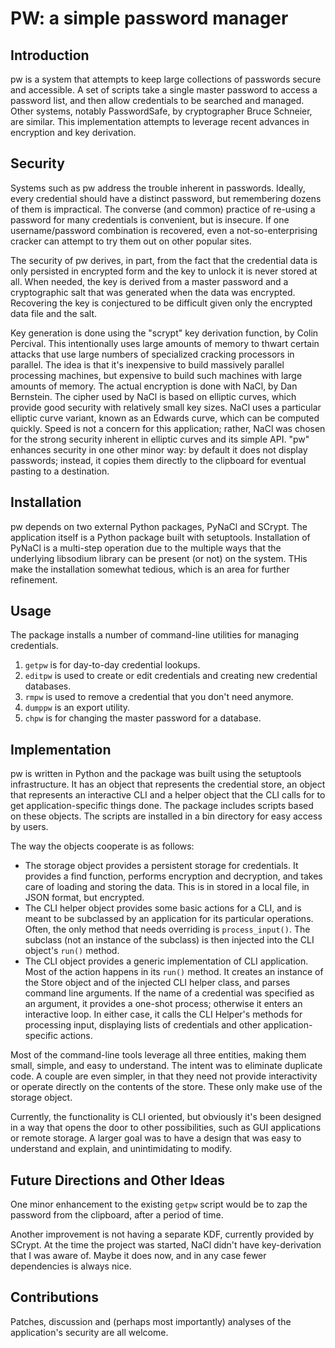 # PW: a simple password manager

## Introduction
pw is a system that attempts to keep large collections of passwords secure and accessible. A set of scripts take a single master password to access a password list, and then allow credentials to be searched and managed. Other systems, notably PasswordSafe, by cryptographer Bruce Schneier, are similar. This implementation attempts to leverage recent advances in encryption and key derivation.

## Security
Systems such as pw address the trouble inherent in passwords. Ideally, every credential should have a distinct password, but remembering dozens of them is impractical. The converse (and common) practice of re-using a password for many credentials is convenient, but is insecure. If one username/password combination is recovered, even a not-so-enterprising cracker can attempt to try them out on other popular sites.

The security of pw derives, in part, from the fact that the credential data is only persisted in encrypted form and the key to unlock it is never stored at all. When needed, the key is derived from a master password and a cryptographic salt that was generated when the data was encrypted. Recovering the key is conjectured to be difficult given only the encrypted data file and the salt.

Key generation is done using the "scrypt" key derivation function, by Colin Percival. This intentionally uses large amounts of memory to thwart certain attacks that use large numbers of specialized cracking processors in parallel. The idea is that it's inexpensive to build massively parallel processing machines, but expensive to build such machines with large amounts of memory. The actual encryption is done with NaCl, by Dan Bernstein. The cipher used by NaCl is based on elliptic curves, which provide good security with relatively small key sizes. NaCl uses a particular elliptic curve variant, known as an Edwards curve, which can be computed quickly. Speed is not a concern for this application; rather, NaCl was chosen for the strong security inherent in elliptic curves and its simple API. "pw" enhances security in one other minor way: by default it does not display passwords; instead, it copies them directly to the clipboard for eventual pasting to a destination.

## Installation

pw depends on two external Python packages, PyNaCl and SCrypt. The application itself is a Python package built with setuptools. Installation of PyNaCl is a multi-step operation due to the multiple ways that the underlying libsodium library can be present (or not) on the system. THis make the installation somewhat tedious, which is an area for further refinement.


## Usage
The package installs a number of command-line utilities for managing credentials.

1. `getpw` is for day-to-day credential lookups.
2. `editpw` is used to create or edit credentials and creating new credential databases.
3. `rmpw` is used to remove a credential that you don't need anymore.
4. `dumppw` is an export utility.
5. `chpw` is for changing the master password for a database.


## Implementation

pw is written in Python and the package was built using the setuptools infrastructure. It has an object that represents the credential store, an object that represents an interactive CLI and a helper object that the CLI calls for to get application-specific things done. The package includes scripts based on these objects. The scripts are installed in a bin directory for easy access by users.

The way the objects cooperate is as follows:

- The storage object provides a persistent storage for credentials. It provides a find function, performs encryption and decryption, and takes care of loading and storing the data. This is in stored in a local file, in JSON format, but encrypted.
- The CLI helper object provides some basic actions for a CLI, and is meant to be subclassed by an application for its particular operations. Often, the only method that needs overriding is `process_input()`. The subclass (not an instance of the subclass) is then injected into the CLI object's `run()` method.
- The CLI object provides a generic implementation of CLI application. Most of the action happens in its `run()` method. It creates an instance of the Store object and of the injected CLI helper class, and parses command line arguments. If the name of a credential was specified as an argument, it provides a one-shot process; otherwise it enters an interactive loop. In either case, it calls the CLI Helper's methods for processing input, displaying lists of credentials and other application-specific actions.

Most of the command-line tools leverage all three entities, making them small, simple, and easy to understand. The intent was to eliminate duplicate code. A couple are even simpler, in that they need not provide interactivity or operate directly on the contents of the store. These only make use of the storage object.

Currently, the functionality is CLI oriented, but obviously it's been designed in a way that opens the door to other possibilities, such as GUI applications or remote storage. A larger goal was to have a design that was easy to understand and explain, and unintimidating to modify.

## Future Directions and Other Ideas

One minor enhancement to the existing `getpw` script would be to zap the password from the clipboard, after a period of time.

Another improvement is not having a separate KDF, currently provided by SCrypt. At the time the project was started, NaCl didn't have key-derivation that I was aware of. Maybe it does now, and in any case fewer dependencies is always nice.

## Contributions
Patches, discussion and (perhaps most importantly) analyses of the application's security are all welcome.


